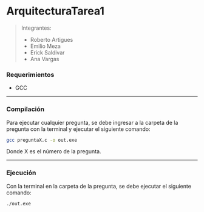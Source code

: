 # ArquitecturaTarea1
> Integrantes:
> - Roberto Artigues
> - Emilio Meza
> - Erick Saldivar
> - Ana Vargas

### Requerimientos
- GCC
---
### Compilación
Para ejecutar cualquier pregunta, se debe ingresar a la carpeta de la pregunta con la terminal y ejecutar el siguiente comando:
```bash
gcc preguntaX.c -o out.exe
```
Donde X es el número de la pregunta.

---
### Ejecución
Con la terminal en la carpeta de la pregunta, se debe ejecutar el siguiente comando:
```bash
./out.exe
```
